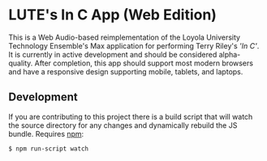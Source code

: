 # LUTE's In C App (Web Edition)

This is a Web Audio-based reimplementation of the Loyola University Technology
Ensemble's Max application for performing Terry Riley's *'In C'*. It is
currently in active development and should be considered alpha-quality. After
completion, this app should support most modern browsers and have a responsive
design supporting mobile, tablets, and laptops.

## Development

If you are contributing to this project there is a build script that will watch
the source directory for any changes and dynamically rebuild the JS bundle. Requires
[npm][npm]:

```
$ npm run-script watch
```

[npm]: https://www.npmjs.com/
